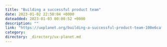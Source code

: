 ```yaml
---
title: "Building a successful product team"
date: 2023-01-02 22:50:04 +0000
dateadded: 2023-01-03 00:00:52 +0000
description: ""
link: "https://uxplanet.org/building-a-successful-product-team-100e6caf2eaf?source=rss----819cc2aaeee0---4"
category:
directory: _directory/ux-planet.md
---
```

